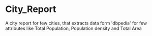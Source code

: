 City_Report
===========

A city report for few cities, that extracts data form 'dbpedia' for few attributes like Total Population, Population density and Total Area
